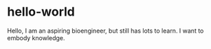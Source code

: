 # hello-world

Hello, I am an aspiring bioengineer, but still has lots to learn. I want to embody knowledge.
